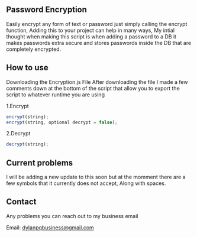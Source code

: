 ## Password Encryption
Easily encrypt any form of text or password just simply calling the encrypt function, Adding this to your project can help in many ways, My intial thought when making this script is
when adding a password to a DB it makes passwords extra secure and stores passwords inside the DB that are completely encrypted.

## How to use
Downloading the Encryption.js File
After downloading the file I made a few comments down at the bottom of the script that allow you to export the script to whatever runtime you are using

1.Encrypt
```js
encrypt(string);
encrypt(string, optional decrypt = false);
```
2.Decrypt
```js
decrypt(string);
```

## Current problems
I will be adding a new update to this soon but at the momment there are a few symbols that it currently does not accept, Along with spaces.

## Contact
Any problems you can reach out to my business email 

Email: dylanpqbusiness@gmail.com
